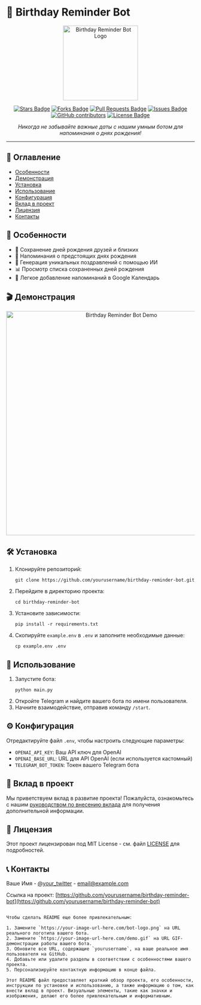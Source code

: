 # 🎂 Birthday Reminder Bot

<p align="center">
  <img src="https://your-image-url-here.com/bot-logo.png" alt="Birthday Reminder Bot Logo" width="200"/>
</p>

<p align="center">
  <a href="https://github.com/yourusername/birthday-reminder-bot/stargazers"><img src="https://img.shields.io/github/stars/yourusername/birthday-reminder-bot" alt="Stars Badge"/></a>
  <a href="https://github.com/yourusername/birthday-reminder-bot/network/members"><img src="https://img.shields.io/github/forks/yourusername/birthday-reminder-bot" alt="Forks Badge"/></a>
  <a href="https://github.com/yourusername/birthday-reminder-bot/pulls"><img src="https://img.shields.io/github/issues-pr/yourusername/birthday-reminder-bot" alt="Pull Requests Badge"/></a>
  <a href="https://github.com/yourusername/birthday-reminder-bot/issues"><img src="https://img.shields.io/github/issues/yourusername/birthday-reminder-bot" alt="Issues Badge"/></a>
  <a href="https://github.com/yourusername/birthday-reminder-bot/graphs/contributors"><img alt="GitHub contributors" src="https://img.shields.io/github/contributors/yourusername/birthday-reminder-bot?color=2b9348"></a>
  <a href="https://github.com/yourusername/birthday-reminder-bot/blob/master/LICENSE"><img src="https://img.shields.io/github/license/yourusername/birthday-reminder-bot?color=2b9348" alt="License Badge"/></a>
</p>

<p align="center">
  <i>Никогда не забывайте важные даты с нашим умным ботом для напоминания о днях рождения!</i>
</p>

<hr>

## 📌 Оглавление

- [Особенности](#-особенности)
- [Демонстрация](#-демонстрация)
- [Установка](#-установка)
- [Использование](#-использование)
- [Конфигурация](#-конфигурация)
- [Вклад в проект](#-вклад-в-проект)
- [Лицензия](#-лицензия)
- [Контакты](#-контакты)

## 🚀 Особенности

- 📅 Сохранение дней рождения друзей и близких
- 🔔 Напоминания о предстоящих днях рождения
- 🎉 Генерация уникальных поздравлений с помощью ИИ
- 📊 Просмотр списка сохраненных дней рождения
- 🔗 Легкое добавление напоминаний в Google Календарь

## 🎬 Демонстрация

<p align="center">
  <img src="https://your-image-url-here.com/demo.gif" alt="Birthday Reminder Bot Demo" width="600"/>
</p>

## 🛠 Установка

1. Клонируйте репозиторий:
   ```
   git clone https://github.com/yourusername/birthday-reminder-bot.git
   ```
2. Перейдите в директорию проекта:
   ```
   cd birthday-reminder-bot
   ```
3. Установите зависимости:
   ```
   pip install -r requirements.txt
   ```
4. Скопируйте `example.env` в `.env` и заполните необходимые данные:
   ```
   cp example.env .env
   ```

## 🎈 Использование

1. Запустите бота:
   ```
   python main.py
   ```
2. Откройте Telegram и найдите вашего бота по имени пользователя.
3. Начните взаимодействие, отправив команду `/start`.

## ⚙ Конфигурация

Отредактируйте файл `.env`, чтобы настроить следующие параметры:

- `OPENAI_API_KEY`: Ваш API ключ для OpenAI
- `OPENAI_BASE_URL`: URL для API OpenAI (если используется кастомный)
- `TELEGRAM_BOT_TOKEN`: Токен вашего Telegram бота

## 🤝 Вклад в проект

Мы приветствуем вклад в развитие проекта! Пожалуйста, ознакомьтесь с нашим [руководством по внесению вклада](CONTRIBUTING.md) для получения дополнительной информации.

## 📄 Лицензия

Этот проект лицензирован под MIT License - см. файл [LICENSE](LICENSE) для подробностей.

## 📞 Контакты

Ваше Имя - [@your_twitter](https://twitter.com/your_twitter) - email@example.com

Ссылка на проект: [https://github.com/yourusername/birthday-reminder-bot](https://github.com/yourusername/birthday-reminder-bot)

```

Чтобы сделать README еще более привлекательным:

1. Замените `https://your-image-url-here.com/bot-logo.png` на URL реального логотипа вашего бота.
2. Замените `https://your-image-url-here.com/demo.gif` на URL GIF-демонстрации работы вашего бота.
3. Обновите все URL, содержащие `yourusername`, на ваше реальное имя пользователя на GitHub.
4. Добавьте или удалите разделы в соответствии с особенностями вашего проекта.
5. Персонализируйте контактную информацию в конце файла.

Этот README файл предоставляет краткий обзор проекта, его особенности, инструкции по установке и использованию, а также информацию о том, как внести вклад в проект. Визуальные элементы, такие как значки и изображения, делают его более привлекательным и информативным.